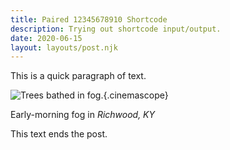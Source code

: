 ```yaml
---
title: Paired 12345678910 Shortcode
description: Trying out shortcode input/output.
date: 2020-06-15
layout: layouts/post.njk
---
```


This is a quick paragraph of text.

![Trees bathed in fog.](/img/DSCF1431.jpg){.cinemascope}

Early-morning fog in _Richwood, KY_

This text ends the post.
